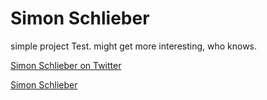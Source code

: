 # Simon Schlieber
simple project Test. might get more interesting, who knows.

[Simon Schlieber on Twitter](https://twitter.com/schlieber)

[Simon Schlieber](https://schlieber.net)